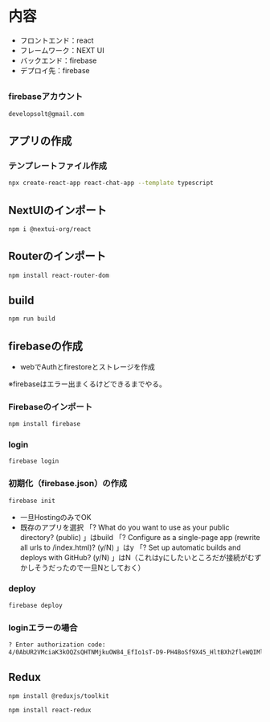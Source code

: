 # 内容
* フロントエンド：react
* フレームワーク：NEXT UI
* バックエンド：firebase
* デプロイ先：firebase

## 
### firebaseアカウント
```sh
developsolt@gmail.com
```

## アプリの作成
### テンプレートファイル作成
```sh
npx create-react-app react-chat-app --template typescript
```

## NextUIのインポート
```sh
npm i @nextui-org/react
```

## Routerのインポート
```sh
npm install react-router-dom
```

## build
```sh
npm run build
```

## firebaseの作成
* webでAuthとfirestoreとストレージを作成

※firebaseはエラー出まくるけどできるまでやる。

### Firebaseのインポート
```sh
npm install firebase
```

### login
```sh
firebase login
```

### 初期化（firebase.json）の作成
```sh
firebase init
```
* 一旦HostingのみでOK
* 既存のアプリを選択
「? What do you want to use as your public directory? (public) 」はbuild
「? Configure as a single-page app (rewrite all urls to /index.html)? (y/N) 」はy
「? Set up automatic builds and deploys with GitHub? (y/N) 」はN（これはyにしたいところだが接続がむずかしそうだったので一旦Nとしておく）

### deploy
```sh
firebase deploy
```

### loginエラーの場合
```sh
? Enter authorization code: 
4/0AbUR2VMciaK3kOQZsQHTNMjkuOW84_EfIo1sT-D9-PH4BoSf9X45_HltBXh2fleWQIMlpA
```
## Redux
```sh
npm install @reduxjs/toolkit
```
```sh
npm install react-redux
```